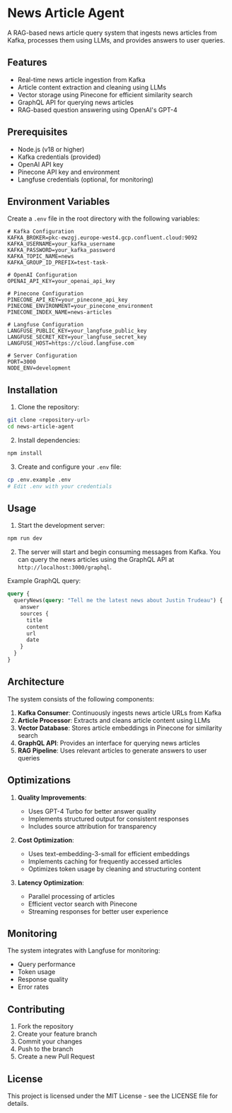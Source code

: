 # News Article Agent

A RAG-based news article query system that ingests news articles from Kafka, processes them using LLMs, and provides answers to user queries.

## Features

- Real-time news article ingestion from Kafka
- Article content extraction and cleaning using LLMs
- Vector storage using Pinecone for efficient similarity search
- GraphQL API for querying news articles
- RAG-based question answering using OpenAI's GPT-4

## Prerequisites

- Node.js (v18 or higher)
- Kafka credentials (provided)
- OpenAI API key
- Pinecone API key and environment
- Langfuse credentials (optional, for monitoring)

## Environment Variables

Create a `.env` file in the root directory with the following variables:

```env
# Kafka Configuration
KAFKA_BROKER=pkc-ewzgj.europe-west4.gcp.confluent.cloud:9092
KAFKA_USERNAME=your_kafka_username
KAFKA_PASSWORD=your_kafka_password
KAFKA_TOPIC_NAME=news
KAFKA_GROUP_ID_PREFIX=test-task-

# OpenAI Configuration
OPENAI_API_KEY=your_openai_api_key

# Pinecone Configuration
PINECONE_API_KEY=your_pinecone_api_key
PINECONE_ENVIRONMENT=your_pinecone_environment
PINECONE_INDEX_NAME=news-articles

# Langfuse Configuration
LANGFUSE_PUBLIC_KEY=your_langfuse_public_key
LANGFUSE_SECRET_KEY=your_langfuse_secret_key
LANGFUSE_HOST=https://cloud.langfuse.com

# Server Configuration
PORT=3000
NODE_ENV=development
```

## Installation

1. Clone the repository:
```bash
git clone <repository-url>
cd news-article-agent
```

2. Install dependencies:
```bash
npm install
```

3. Create and configure your `.env` file:
```bash
cp .env.example .env
# Edit .env with your credentials
```

## Usage

1. Start the development server:
```bash
npm run dev
```

2. The server will start and begin consuming messages from Kafka. You can query the news articles using the GraphQL API at `http://localhost:3000/graphql`.

Example GraphQL query:
```graphql
query {
  queryNews(query: "Tell me the latest news about Justin Trudeau") {
    answer
    sources {
      title
      content
      url
      date
    }
  }
}
```

## Architecture

The system consists of the following components:

1. **Kafka Consumer**: Continuously ingests news article URLs from Kafka
2. **Article Processor**: Extracts and cleans article content using LLMs
3. **Vector Database**: Stores article embeddings in Pinecone for similarity search
4. **GraphQL API**: Provides an interface for querying news articles
5. **RAG Pipeline**: Uses relevant articles to generate answers to user queries

## Optimizations

1. **Quality Improvements**:
   - Uses GPT-4 Turbo for better answer quality
   - Implements structured output for consistent responses
   - Includes source attribution for transparency

2. **Cost Optimization**:
   - Uses text-embedding-3-small for efficient embeddings
   - Implements caching for frequently accessed articles
   - Optimizes token usage by cleaning and structuring content

3. **Latency Optimization**:
   - Parallel processing of articles
   - Efficient vector search with Pinecone
   - Streaming responses for better user experience

## Monitoring

The system integrates with Langfuse for monitoring:
- Query performance
- Token usage
- Response quality
- Error rates

## Contributing

1. Fork the repository
2. Create your feature branch
3. Commit your changes
4. Push to the branch
5. Create a new Pull Request

## License

This project is licensed under the MIT License - see the LICENSE file for details. 